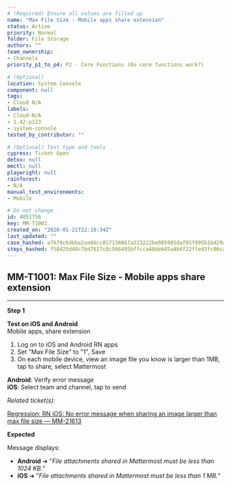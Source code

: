 ```yaml
---
# (Required) Ensure all values are filled up
name: "Max File Size - Mobile apps share extension"
status: Active
priority: Normal
folder: File Storage
authors: ""
team_ownership:
- Channels
priority_p1_to_p4: P2 - Core Functions (Do core functions work?)

# (Optional)
location: System Console
component: null
tags:
- Cloud N/A
labels:
- Cloud-N/A
- 1.42-p123
- system-console
tested_by_contributor: ""

# (Optional) Test type and tools
cypress: Ticket Open
detox: null
mmctl: null
playwright: null
rainforest:
- N/A
manual_test_environments:
- Mobile

# Do not change
id: 4051756
key: MM-T1001
created_on: "2020-01-21T22:18:34Z"
last_updated: ""
case_hashed: a7678c6dbbe2ae66cc017138667a223222be085985daf81f095b1bd29ada0a197e2f24d3c882d6cbb0191feacc440bd5
steps_hashed: f58425d40c7bd7617c8c566495bffcca48de645a4b6f22ffed3fc00cae610bf9c397146b90c64c1cdb30a60c2faaf59b
---
```


<!-- (Auto-generated) Based on frontmatter's "key" and "name" -->

## MM-T1001: Max File Size - Mobile apps share extension

---

**Step 1**

**Test on iOS and Android**\
Mobile apps, share extension

1. Log on to iOS and Android RN apps
2. Set "Max File Size" to "1", Save
3. On each mobile device, view an image file you know is larger than 1MB, tap to share, select Mattermost

**Android**: Verify error message\
**iOS**: Select team and channel, tap to send

_Related ticket(s):_

[Regression: RN iOS: No error message when sharing an image larger than max file size — MM-21613](https://mattermost.atlassian.net/browse/MM-21613)

**Expected**

Message displays:

- **Android** ➜ "_File attachments shared in Mattermost must be less than 1024 KB._"
- **iOS** ➜ "_File attachments shared in Mattermost must be less than 1 MB._"
